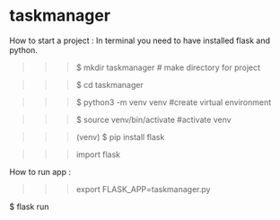 # taskmanager

How to start a project :
In terminal you need to have installed flask and python.

>>>$ mkdir taskmanager # make directory for project

>>>$ cd taskmanager

>>>$ python3 -m venv venv #create virtual environment

>>>$ source venv/bin/activate #activate venv

>>>(venv) $ pip install flask

>>> import flask

How to run app :

>>> export FLASK_APP=taskmanager.py

$ flask run

